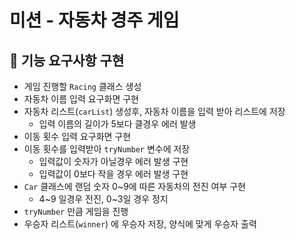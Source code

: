 # 미션 - 자동차 경주 게임

## 🚀 기능 요구사항 구현
- 게임 진행할 `Racing` 클래스 생성
- 자동차 이름 입력 요구화면 구현
- 자동차 리스트(`carList`) 생성후, 자동차 이름을 입력 받아 리스트에 저장
  - 입력 이름의 길이가 5보다 클경우 에러 발생
- 이동 횟수 입력 요구화면 구현
- 이동 횟수를 입력받아 `tryNumber` 변수에 저장
  - 입력값이 숫자가 아닐경우 에러 발생 구현
  - 입력값이 0보다 작을 경우 에러 발생 구현 
- `Car` 클래스에 랜덤 숫자 0~9에 따른 자동차의 전진 여부 구현
  - 4~9 일경우 전진, 0~3일 경우 정지
- `tryNumber` 만큼 게임을 진행
- 우승자 리스트(`winner`) 에 우승자 저장, 양식에 맞게 우승자 출력   
